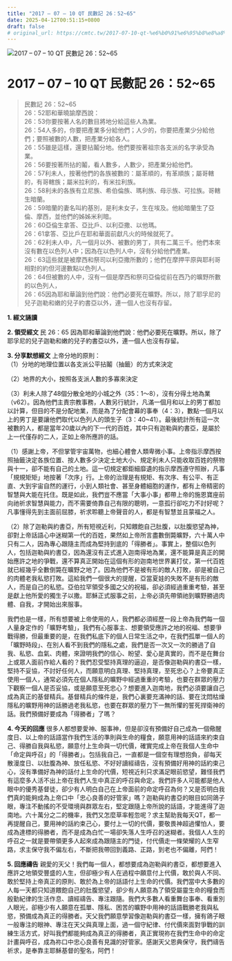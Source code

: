 ```yaml
---
title: "2017 – 07 – 10 QT 民數記 26：52~65"
date: 2025-04-12T00:51:15+0800
draft: false
# original_url: https://cmtc.tw/2017-07-10-qt-%e6%b0%91%e6%95%b8%e8%a8%98-26%ef%bc%9a5265
---
```


![2017 – 07 – 10 QT 民數記 26：52\~65](/images/qt.jpg   "2017 – 07 – 10 QT 民數記 26：52\~65")

# 2017 – 07 – 10 QT 民數記 26：52\~65

> 民數記 26：52\~65  
> 26：52耶和華曉諭摩西說：  
> 26：53你要按著人名的數目將地分給這些人為業。  
> 26：54人多的，你要把產業多分給他們；人少的，你要把產業少分給他們；要照被數的人數，把產業分給各人。  
> 26：55雖是這樣，還要拈鬮分地。他們要按著祖宗各支派的名字承受為業。  
> 26：56要按著所拈的鬮，看人數多，人數少，把產業分給他們。  
> 26：57利未人，按著他們的各族被數的：屬革順的，有革順族；屬哥轄的，有哥轄族；屬米拉利的，有米拉利族。  
> 26：58利未的各族有立尼族、希伯倫族、瑪利族、母示族、可拉族。哥轄生暗蘭。  
> 26：59暗蘭的妻名叫約基別，是利未女子，生在埃及。他給暗蘭生了亞倫、摩西，並他們的姊姊米利暗。  
> 26：60亞倫生拿答、亞比戶、以利亞撒、以他瑪。  
> 26：61拿答、亞比戶在耶和華面前獻凡火的時候就死了。  
> 26：62利未人中，凡一個月以外、被數的男丁，共有二萬三千。他們本來沒有數在以色列人中；因為在以色列人中，沒有分給他們產業。  
> 26：63這些就是被摩西和祭司以利亞撒所數的；他們在摩押平原與耶利哥相對的約但河邊數點以色列人。  
> 26：64但被數的人中，沒有一個是摩西和祭司亞倫從前在西乃的曠野所數的以色列人，  
> 26：65因為耶和華論到他們說：他們必要死在曠野。所以，除了耶孚尼的兒子迦勒和嫩的兒子約書亞以外，連一個人也沒有存留。

**1. 經文誦讀**

**2. 領受經文**
民 26：65 因為耶和華論到他們說：他們必要死在曠野。所以，除了耶孚尼的兒子迦勒和嫩的兒子約書亞以外，連一個人也沒有存留。

**3. 分享默想經文**
上帝分地的原則：  
（1）分地的地理位置以各支派公平拈鬮（抽籤）的方式來決定

（2）地界的大小，按照各支派人數的多寡來決定

（3）利未人除了48個分散全地的小城之外（35：1～8），沒有分得土地為業（v62）。因為他們主責宗教事務，人數另行統計，凡滿一個月和以上的男丁都加以計算，但目的不是分配地業，而是為了分配會幕的事奉（4：3），數點一個月以上的男丁是要讓他們取代以色列人的頭生子（3：40\~41）。最後統計所有這一次被數的人，都是當年20歲以內的下一代的百姓，其中只有迦勒與約書亞，是屬於上一代僅存的二人，正如上帝所應許的話。

（1）感謝上帝，不但掌管宇宙萬物，也細心體會人類卑微小事。上帝指示摩西按照抽籤決定各族位置、按人數多少決定土地大小、規定利未人只能收取百姓的祭物與十一，卻不能有自己的土地。這一切規定都鉅細靡遺的指示摩西遵守照辦，凡事「規規矩矩」地按著「次序」行。上帝的治理是有規矩、有次序、有公平、有正直、大到宇宙自然的運行，小到人類社會、甚至身體細胞的運作，都有上帝精密的智慧與大能在托住。既是如此，我們豈不應當「大事小事」都帶上帝的施恩寶座前向祂祈求智慧與能力，而不需要倚靠自己有限的聰明，一意孤行卻吃力不討好呢？凡事懂得先到主面前屈膝，祈求聆聽上帝聲音的人，都是有智慧並且蒙福之人。

（2）除了迦勒與約書亞，所有短視近利，只知餵飽自己肚腹，以肚腹慾望為神，卻對上帝話語心中迷糊第一代的百姓，果然如上帝所言盡數倒斃曠野，六十萬人中只有二人，因為專心跟隨主而成為堅持到底的「得勝者」。事實上，整個以色列人，包括迦勒與約書亞，因為還沒有正式進入迦南得地為業，還不能算是真正的開始應許之地的爭戰，還不算真正開始在這個有形的迦南地世界裏打仗，第一代百姓就已經幾乎全數倒斃在曠野之地了。因為他們不是被有形的敵人打敗，卻是被自己的肉體老我私慾打敗。這給我們一個很大的提醒，亞當夏娃的失敗不是有形的敵人，而是自己的私慾。亞伯拉罕領受多國之父的祝福，卻必須經過重重考驗，甚至是獻上他所愛的獨生子以撒。耶穌正式服事之前，上帝必須先帶領祂到曠野勝過肉體、自我，才開始出來服事。

我們也是一樣，所有想要被上帝使用的人，我們都必須經歷一段上帝為我們每一個人量身定作的「曠野考驗」，我們有心服事主、想要領受應許之地的祝福、想要爭戰得勝，但最重要的是，在我們私底下的個人日常生活之中，在我們孤單一個人的「曠野時段」、在別人看不到我們的隱私之處，我們是否一次又一次的勝過了自我、私慾、血氣、肉體，來證明我們的信心、盼望、愛心是真實的，而不是在舞台上或眾人面前作給人看的？我們忍受堅持真理的逼迫，是否像迦勒與約書亞一樣，堅持不妥協，不討好任何人，而願意明白真理、堅持真理，至死忠心？上帝要真正使用一個人，通常必須先在個人隱私的曠野中經過重重的考驗，也要在群眾的壓力下觀察一個人是否妥協，或是願意至死忠心？想要進入迦南地，我們必須要讓自己成為真正的基督精兵。基督精兵的條件是，我們心裏要充滿神的話、要在沈悶枯燥隱私的曠野用神的話勝過老我私慾，也要在群眾的壓力下一無所懼的誓死捍衛神的話。我們預備好要成為「得勝者」了嗎？

**4. 今天的回應**
很多人都想要愛神、服事神，但是卻沒有預備好自己成為一個儆醒度日、以上帝的話語當作我們生活的準則與生命的糧食，願意用神的話語來約束自己、得勝自我與私慾，願意付上生命與一切代價，確實完成上帝在我個人生命中「命定與呼召」的「得勝者」。包括我自己，一直都是一個空有理想抱負，卻每天散漫度日、以肚腹為神、放任私慾、不好好讀經禱告，沒有預備好用神的話約束己心，沒有準備好為神的話付上生命的代價，短視近利只求滿足眼前慾望，難怪我們有這麼多人活不出上帝在我們人生中真正的呼召與命定。我們許多人可能都是他人眼中的優秀基督徒，卻少有人明白自己在上帝面前的命定呼召為何？又是否明白我們真的能夠成為上帝口中「忠心良善的好管家」嗎？迦勒與約書亞的眼目如同鴿子眼，專注不動搖的不受環境與群眾左右，堅定跟隨上帝所說的話語，才能進得了迦南地。六十萬分之二的機率，我們又怎麼草率輕忽呢？求主幫助我每天QT，都一再提醒自己，要用神的話約束己心，要付上一切的代價，要敬畏神超過懼怕人，要成為達標的得勝者，而不是成為白忙一場卻失落人生呼召的迷糊者。我個人人生的呼召之一就是要帶領更多人起來成為跟隨主的門徒，付代價走一條榮耀的人生窄路，求主保守我不偏左右，不斷把我帶回到義路、正路，到老也不偏離，阿們！

**5. 回應禱告**
親愛的天父！我們每一個人，都想要成為迦勒與約書亞，都想要進入應許之地領受豐盛的人生，但卻極少有人在過程中願意付上代價，敢於與人不同、敢於堅持上帝真正的原則、敢於為上帝的話語付上生命的代價。我們當中大多數的人每一天都只知道餵飽自己的肚腹慾望，卻少有人願意為了領受屬靈生命的糧食而殷勤紀律的生活作息、讀經禱告、專注跟隨。我們大多數人看重舞台事奉、看重別人眼光，卻極少有人願意在孤單、隱私、困苦的曠野中用神的話語戰勝老我與私慾，預備成為真正的得勝者。天父我們願意學習像迦勒與約書亞一樣，擁有鴿子眼一般專注的眼神、專注在天父與真理上面，過一個守紀律、付代價來面對爭戰的訓練生活方式，好叫我們都能夠成為真正的得勝者，真正實現祢在我們生命中的命定計畫與呼召，成為祢口中忠心良善有見識的好管家。感謝天父恩典保守，我們禱告祈求，是奉靠主耶穌基督的聖名，阿們！
